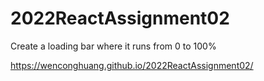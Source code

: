 # 2022ReactAssignment02

Create a loading bar where it runs from 0 to 100%

https://wenconghuang.github.io/2022ReactAssignment02/
